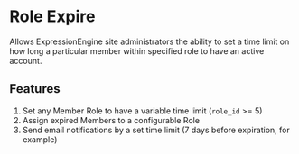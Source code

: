 # Role Expire
Allows ExpressionEngine site administrators the ability to set a time limit on how long a particular member within specified role to have an active account.

## Features

1. Set any Member Role to have a variable time limit (`role_id` >= 5)
2. Assign expired Members to a configurable Role
3. Send email notifications by a set time limit (7 days before expiration, for example)